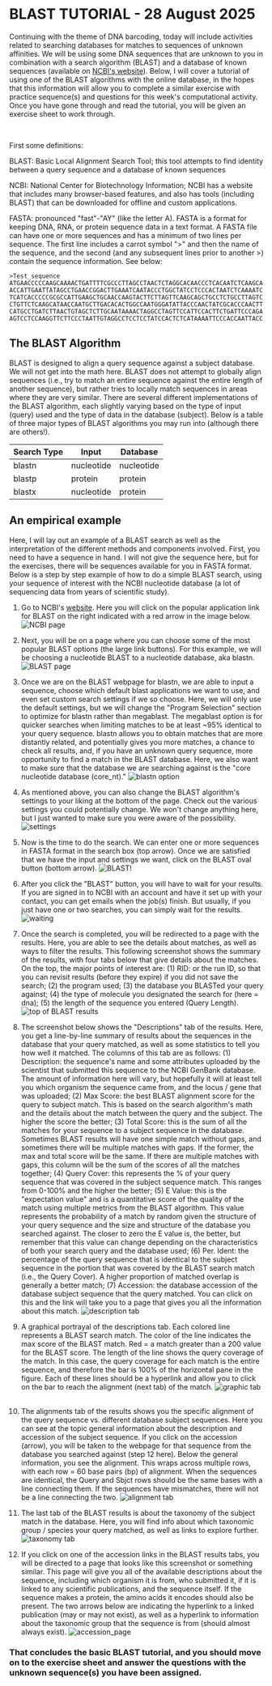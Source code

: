 # BLAST TUTORIAL - 28 August 2025

Continuing with the theme of DNA barcoding, today will include activities related to searching databases for matches to 
sequences of unknown affinities. We will be using some DNA sequences that are unknown to you in combination with a search
algorithm (BLAST) and a database of known sequences (available on [NCBI's website](https://www.ncbi.nlm.nih.gov/)). Below, I
will cover a tutorial of using one of the BLAST algorithms with the online database, in the hopes that this information will
allow you to complete a similar exercise with practice sequence(s) and questions for this week's computational activity. 
Once you have gone through and read the tutorial, you will be given an exercise sheet to work through. 

&nbsp;

First some definitions:

BLAST: Basic Local Alignment Search Tool; this tool attempts to find identity between a query sequence and a database of 
known sequences

NCBI: National Center for Biotechnology Information; NCBI has a website that includes many browser-based features, and also
has tools (including BLAST) that can be downloaded for offline and custom applications.

FASTA: pronounced "fast"-"AY" (like the letter A). FASTA is a format for keeping DNA, RNA, or protein sequence data in a text
format. A FASTA file can have one or more sequences and has a minimum of two lines per sequence. The first line includes a 
carrot symbol ">" and then the name of the sequence, and the second (and any subsequent lines prior to another >) contain the
sequence information. See below:

    >Test_sequence
    ATGAACCCCCAAGCAAAACTGATTTTCGCCCTTAGCCTAACTCTAGGCACAACCCTCACAATCTCAAGCA
    ACCATTGAATTATAGCCTGAACCGGACTTGAAATCAATACCCTGGCTATCCTCCCACTAATCTCAAAATC
    TCATCACCCCCGCGCCATTGAAGCTGCAACCAAGTACTTCTTAGTTCAAGCAGCTGCCTCTGCCTTAGTC
    CTGTTCTCAAGCATAACCAATGCTTGACACACTGGCCAATGGGATATTACCCAACTATCGCACCCAACTT
    CATGCCTGATCTTAACTGTAGCTCTTGCAATAAAACTAGGCCTAGTTCCATTCCACTTCTGATTCCCAGA
    AGTCCTCCAAGGTTCTTCCCTAATTGTAGGCCTCCTCCTATCCACTCTCATAAAATTCCCACCAATTACC


## The BLAST Algorithm

BLAST is designed to align a query sequence against a subject database. We will not get into the math here. BLAST does not 
attempt to globally align sequences (i.e., try to match an entire sequence against the entire length of another sequence), but
rather tries to locally match sequences in areas where they are very similar. There are several different implementations of 
the BLAST algorithm, each slightly varying based on the type of input (query) used and the type of data in the database
(subject). Below is a table of three major types of BLAST algorithms you may run into (although there are others!). 

| Search Type | Input      | Database   |
|-------------|------------|------------|
| blastn      | nucleotide | nucleotide |
| blastp      | protein    | protein    |
| blastx      | nucleotide | protein    |

## An empirical example

Here, I will lay out an example of a BLAST search as well as the interpretation of the different methods and components 
involved. First, you need to have a sequence in hand. I will not give the sequence here, but for the exercises, there will 
be sequences available for you in FASTA format. Below is a step by step example of how to do a simple BLAST search, using your 
sequence of interest with the NCBI nucleotide database (a lot of sequencing data from years of scientific study). 

1. Go to NCBI's [website](https://www.ncbi.nlm.nih.gov/). Here you will click on the popular application link for BLAST on 
the right indicated with a red arrow in the image below. 
![NCBI page](https://github.com/jdmanthey/MolEcol2025/blob/main/01_blast/Fig_1.png)
&nbsp;

2. Next, you will be on a page where you can choose some of the most popular BLAST options (the large link buttons). For this
example, we will be choosing a nucleotide BLAST to a nucleotide database, aka blastn. 
![BLAST page](https://github.com/jdmanthey/MolEcol2025/blob/main/01_blast/Fig_2.png)
&nbsp;

3. Once we are on the BLAST webpage for blastn, we are able to input a sequence, choose which default blast applications we
want to use, and even set custom search settings if we so choose. Here, we will only use the default settings, but we will 
change the "Program Selection" section to optimize for blastn rather than megablast. The megablast option is for quicker 
searches when limiting matches to be at least ~95% identical to your query sequence. blastn allows you to obtain matches that
are more distantly related, and potentially gives you more matches, a chance to check all results, and, if you have an unknown 
query sequence, more opportunity to find a match in the BLAST database. Here, we also want to make sure that the database 
we are searching against is the "core nucleotide database (core_nt)."
![blastn option](https://github.com/jdmanthey/MolEcol2025/blob/main/01_blast/Fig_3.png)
&nbsp;

4. As mentioned above, you can also change the BLAST algorithm's settings to your liking at the bottom of the page. Check out
the various settings you could potentially change. We won't change anything here, but I just wanted to make sure you were 
aware of the possibility. 
![settings](https://github.com/jdmanthey/MolEcol2025/blob/main/01_blast/Fig_4.png)
&nbsp;

5. Now is the time to do the search. We can enter one or more sequences in FASTA format in the search box (top arrow). Once we
are satisfied that we have the input and settings we want, click on the BLAST oval button (bottom arrow). 
![BLAST!](https://github.com/jdmanthey/MolEcol2025/blob/main/01_blast/Fig_5.png)
&nbsp;

6. After you click the "BLAST" button, you will have to wait for your results. If you are signed in to NCBI with an account
and have it set up with your contact, you can get emails when the job(s) finish. But usually, if you just have one or two 
searches, you can simply wait for the results. 
![waiting](https://github.com/jdmanthey/MolEcol2025/blob/main/01_blast/Fig_6.png)
&nbsp;

7. Once the search is completed, you will be redirected to a page with the results. Here, you are able to see the details
about matches, as well as ways to filter the results. This following screenshot shows the summary of the results, with four
tabs below that give details about the matches. On the top, the major points of interest are: (1) RID: or the run ID, so that
you can revisit results (before they expire) if you did not save the search; (2) the program used; (3) the database you
BLASTed your query against; (4) the type of molecule you designated the search for (here = dna); (5) the length of the 
sequence you entered (Query Length). 
![top of BLAST results](https://github.com/jdmanthey/MolEcol2025/blob/main/01_blast/Fig_7.png)
&nbsp;

8. The screenshot below shows the "Descriptions" tab of the results. Here, you get a line-by-line summary of results about
the sequences in the database that your query matched, as well as some statistics to tell you how well it matched. The 
columns of this tab are as follows: (1) Description: the sequence's name and some attributes uploaded by the scientist that 
submitted this sequence to the NCBI GenBank database. The amount of information here will vary, but hopefully it will at
least tell you which organism the sequence came from, and the locus / gene that was uploaded; (2) Max Score: the best BLAST
alignment score for the query to subject match. This is based on the search algorithm's math and the details about the match
between the query and the subject. The higher the score the better; (3) Total Score: this is the sum of all the matches for 
your sequence to a subject sequence in the database. Sometimes BLAST results will have one simple match without gaps, and 
sometimes there will be multiple matches with gaps. If the former, the max and total score will be the same. If there are 
multiple matches with gaps, this column will be the sum of the scores of all the matches together; (4) Query Cover: this
represents the % of your query sequence that was covered in the subject sequence match. This ranges from 0-100% and the 
higher the better; (5) E Value: this is the "expectation value" and is a quantitative score of the quality of the match using
multiple metrics from the BLAST algorithm. This value represents the probability of a match by random given the structure of 
your query sequence and the size and structure of the database you searched against. The closer to zero the E value is, the 
better, but remember that this value can change depending on the characteristics of both your search query and the database
used; (6) Per. Ident: the percentage of the query sequence that is identical to the subject sequence in the portion that was
covered by the BLAST search match (i.e., the Query Cover). A higher proportion of matched overlap is generally a better match;
(7) Accession: the database accession of the database subject sequence that the query matched. You can click on this and the
link will take you to a page that gives you all the information about this match. 
![description tab](https://github.com/jdmanthey/MolEcol2025/blob/main/01_blast/Fig_8.png)
&nbsp;

9. A graphical portrayal of the descriptions tab. Each colored line represents a BLAST search match. The color of the line
indicates the max score of the BLAST match. Red = a match greater than a 200 value for the BLAST score. The length of the 
line shows the query coverage of the match. In this case, the query coverage for each match is the entire sequence, and 
therefore the bar is 100% of the horizontal pane in the figure. Each of these lines should be a hyperlink and allow you 
to click on the bar to reach the alignment (next tab) of the match. 
![graphic tab](https://github.com/jdmanthey/MolEcol2025/blob/main/01_blast/Fig_9.png)
&nbsp;

10. The alignments tab of the results shows you the specific alignment of the query sequence vs. different database subject
sequences. Here you can see at the topic general information about the description and accession of the subject sequence. If
you click on the accession (arrow), you will be taken to the webpage for that sequence from the database you searched against
(step 12 here). Below the general information, you see the alignment. This wraps across multiple rows, with each row = 60 base
pairs (bp) of alignment. When the sequences are identical, the Query and Sbjct rows should be the same bases with a line
connecting them. If the sequences have mismatches, there will not be a line connecting the two. 
![alignment tab](https://github.com/jdmanthey/MolEcol2025/blob/main/01_blast/Fig_10.png)
&nbsp;

11. The last tab of the BLAST results is about the taxonomy of the subject match in the database. Here, you will find info
about which taxonomic group / species your query matched, as well as links to explore further. 
![taxonomy tab](https://github.com/jdmanthey/MolEcol2025/blob/main/01_blast/Fig_11.png)
&nbsp;

12. If you click on one of the accession links in the BLAST results tabs, you will be directed to a page that looks like
this screenshot or something similar. This page will give you all of the available descriptions about the sequence, 
including which organism it is from, who submitted it, if it is linked to any scientific publications, and the sequence
itself. If the sequence makes a protein, the amino acids it encodes should also be present. The two arrows below are 
indicating the hyperlink to a linked publication (may or may not exist), as well as a hyperlink to information about the 
taxonomic group that the sequence is from (should almost always exist). 
![accession_page](https://github.com/jdmanthey/MolEcol2025/blob/main/01_blast/Fig_12.png)
&nbsp;

### That concludes the basic BLAST tutorial, and you should move on to the exercise sheet and answer the questions with the unknown sequence(s) you have been assigned.


